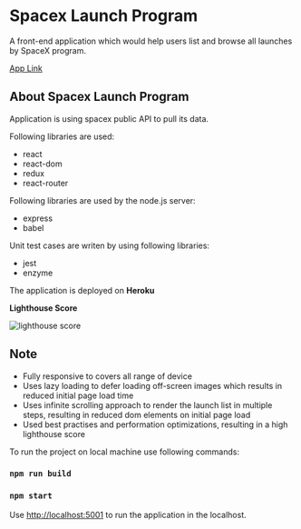 # Spacex Launch Program

A front-end application which would help users list and browse all launches by SpaceX program.

[App Link](https://spacex-launch-2021.herokuapp.com/)

## About Spacex Launch Program

Application is using spacex public API to pull its data.

Following libraries are used: 

- react
- react-dom
- redux
- react-router

Following libraries are used by the node.js server:
- express
- babel

Unit test cases are writen by using following libraries:
- jest
- enzyme

The application is deployed on **Heroku**

**Lighthouse Score**

![lighthouse score](https://pasteboard.co/JPGlFgs.jpg)

## Note

- Fully responsive to covers all range of device
- Uses lazy loading to defer loading off-screen images which results in reduced initial page load time
- Uses infinite scrolling approach to render the launch list in multiple steps, resulting in reduced dom elements on initial page load
- Used best practises and performation optimizations, resulting in a high lighthouse score


To run the project on local machine use following commands:

### `npm run build`
### `npm start`


Use [http://localhost:5001](http://localhost:5001) to run the application in the localhost.
